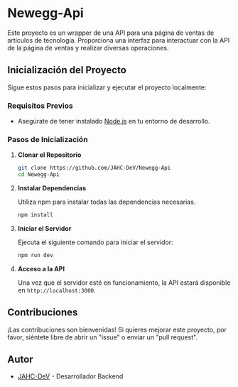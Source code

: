 # Newegg-Api

Este proyecto es un wrapper de una API para una página de ventas de artículos de tecnología. Proporciona una interfaz para interactuar con la API de la página de ventas y realizar diversas operaciones.

## Inicialización del Proyecto

Sigue estos pasos para inicializar y ejecutar el proyecto localmente:

### Requisitos Previos

- Asegúrate de tener instalado [Node.js](https://nodejs.org/) en tu entorno de desarrollo.

### Pasos de Inicialización

1. **Clonar el Repositorio**

    ```bash
    git clone https://github.com/JAHC-DeV/Newegg-Api
    cd Newegg-Api
    ```

2. **Instalar Dependencias**

    Utiliza npm para instalar todas las dependencias necesarias.

    ```bash
    npm install
    ```

3. **Iniciar el Servidor**

    Ejecuta el siguiente comando para iniciar el servidor:

    ```bash
    npm run dev
    ```

4. **Acceso a la API**

    Una vez que el servidor esté en funcionamiento, la API estará disponible en `http://localhost:3000`.


## Contribuciones

¡Las contribuciones son bienvenidas! Si quieres mejorar este proyecto, por favor, siéntete libre de abrir un "issue" o enviar un "pull request".

## Autor

- [JAHC-DeV](https://github.com/JAHC-DeV/) - Desarrollador Backend

